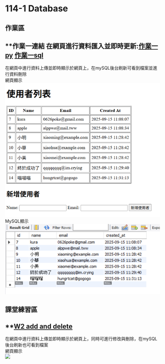 # 114-1 Database
## 作業區  
## **作業一連結 在網頁進行資料匯入並即時更新:[作業一py](https://github.com/kurakanja/114-1-Database/blob/main/W1%20HW1/W1%20Create%2C%20Read%2C%20Delete.py) [作業一sql](https://github.com/kurakanja/114-1-Database/blob/main/W1%20HW1/W1.sql) 
  
在網頁中進行資料上傳並即時顯示於網頁上，在mySQL後台刷新可看到檔案並進行資料刪除  
網頁顯示  
<img src="pics/page test1.png" width="700"/>  
MySQL顯示  
<img src="pics/sql test1.png" width="700"/>   

## 課堂練習區  
## **[W2 add and delete](https://github.com/kurakanja/114-1-Database/tree/main/W2)  
在網頁中進行資料上傳並即時顯示於網頁上，同時可進行修改與刪除，在mySQL後台刷新也可看到檔案  
網頁顯示  
<img src="pics/page w2.png" width="700"/>  
